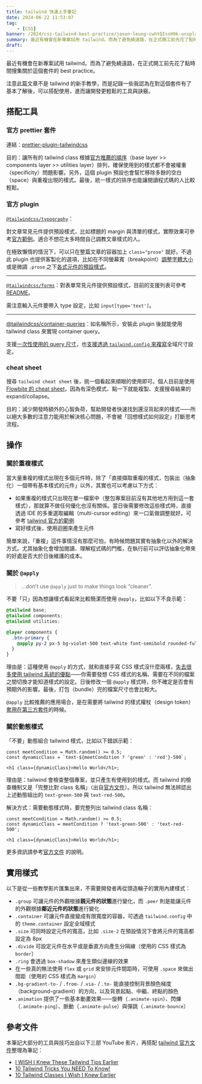 ```yaml
---
title: tailwind 快速上手筆記
date: 2024-06-22 11:53:07
tag:
	- [CSS]
banner: /2024/css-tailwind-best-practice/jason-leung-cwhtQIssH9k-unsplash.jpg
summary: 最近有機會在新專案試用 tailwind。而為了避免繞遠路，在正式開工前先花了點時間搜集關於這個套件的 best practice。
draft: 
---
```


最近有機會在新專案試用 tailwind。而為了避免繞遠路，在正式開工前先花了點時間搜集關於這個套件的 best practice。

注意此篇文章不是 tailwind 的新手教學，而是記錄一些我認為在對這個套件有了基本了解後，可以搭配使用，進而讓開發更輕鬆的工具與訣竅。

## 搭配工具

### 官方 prettier 套件

連結：[prettier-plugin-tailwindcss](https://github.com/tailwindlabs/prettier-plugin-tailwindcss)

目的：讓所有的 tailwind class 根據[官方推薦的順序](https://tailwindcss.com/blog/automatic-class-sorting-with-prettier#how-classes-are-sorted)（base layer >> components layer >> utilities layer）排列，確保使用到的樣式都不會被權重（specificity）問題影響。另外，這個 plugin 預設也會幫忙移除多餘的空白（space）與重複出現的樣式。最後，統一樣式的排序也能讓閱讀程式碼的人比較輕鬆。

### 官方 plugin

[`@tailwindcss/typography`](https://github.com/tailwindlabs/tailwindcss-typography)：

對文章常見元件提供預設樣式，比如標題的 margin 與清單的樣式，實際效果可參考[官方範例](https://play.tailwindcss.com/uj1vGACRJA?layout=preview)。適合不想花太多時間自己調教文章樣式的人。

在極致懶惰的情況下，可以只在整篇文章的容器加上 `class="prose"` 就好。不過此 plugin 也提供客製化的選項，比如在不同螢幕寬（breakpoint）[調整字體大小](https://github.com/tailwindlabs/tailwindcss-typography?tab=readme-ov-file#applying-a-type-scale)或是微調 `.prose` 之下[各式元件的預設樣式](https://github.com/tailwindlabs/tailwindcss-typography?tab=readme-ov-file#element-modifiers)。

---

[`@tailwindcss/forms`](https://github.com/tailwindlabs/tailwindcss-forms)：對表單常見元件提供預設樣式，目前的支援列表可參考 [README](https://github.com/tailwindlabs/tailwindcss-forms?tab=readme-ov-file#basic-usage)。

需注意輸入元件要帶入 type 設定，比如 `input[type='text']`。

---

[@tailwindcss/container-queries](https://github.com/tailwindlabs/tailwindcss-container-queries)：如名稱所示，安裝此 plugin 後就能使用 tailwind class 來實現 container query。

支援[一次性使用的 query 尺寸](https://github.com/tailwindlabs/tailwindcss-container-queries?tab=readme-ov-file#arbitrary-container-sizes)，也[支援透過 `tailwind.config` 來複寫](https://github.com/tailwindlabs/tailwindcss-container-queries?tab=readme-ov-file#configuration)全域尺寸設定。

### cheat sheet

搜尋 `tailwind cheat sheet` 後，挑一個看起來順眼的使用即可。個人目前是使用 [Flowbite 的 cheat sheet](https://flowbite.com/tools/tailwind-cheat-sheet/)，因為有深色模式、點一下就能複製、支援搜尋結果的 expand/collapse。

目的：減少開發時額外的心智負荷，幫助開發者快速找到還沒背起來的樣式——所以絕大多數的注意力能用於解決核心問題，不會被「回想樣式如何設定」打斷思考流程。

## 操作

### 關於重複樣式

當大量重複的樣式出現在多個元件時，除了「直接擷取重複的樣式，包裝出（抽象化）一個帶有基本樣式的元件」以外，其實也可以考慮以下方式：

- 如果重複的樣式只出現在單一檔案中（整包專案目前沒有其他地方用到這一套樣式），那就算不做任何優化也沒有關係。當日後需要修改這些樣式時，直接透過 IDE 的多重選取編輯（multi-cursor editing）來一口氣做調整就好。可參考 [tailwind 官方的範例](https://tailwindcss.com/docs/reusing-styles#multi-cursor-editing)
- 寫好樣式後，使用迴圈來產生元件

簡單來說，「重複」這件事情沒有那麼可怕，有時候問題其實有抽象化以外的解決方式。尤其抽象化會增加閱讀、理解程式碼的門檻，在執行前可以評估抽象化帶來的好處是否大於日後維護的成本。

### 關於 `@apply`

> ...don’t use `@apply` just to make things look “cleaner”.

不要「只」因為想讓樣式看起來比較簡潔而使用 `@apply`，比如以下不良示範：

```css
@tailwind base;
@tailwind components;
@tailwind utilities;

@layer components {
  .btn-primary {
    @apply py-2 px-5 bg-violet-500 text-white font-semibold rounded-full shadow-md hover:bg-violet-700 focus:outline-none focus:ring focus:ring-violet-400 focus:ring-opacity-75;
  }
}
```

理由是：這種使用 `@apply` 的方式，就和直接手寫 CSS 樣式沒什麼兩樣，[失去很多使用 tailwind 系統的優點](https://tailwindcss.com/docs/reusing-styles#avoiding-premature-abstraction)——你需要發想 CSS 樣式的名稱、需要在不同的檔案之間切換才能知道樣式的設定。日後修改一個 `@apply` 樣式時，你不確定是否會有預期外的影響。最後，打包（bundle）完的檔案尺寸也會比較大。

`@apply` 比較推薦的應用場合，是在需要將 tailwind 的樣式權杖（design token）[套用在第三方套件](https://tailwindcss.com/docs/functions-and-directives#apply)的時候。

### 關於動態樣式

「不要」動態組合 tailwind 樣式，比如以下錯誤示範：

```tsx
const meetCondition = Math.random() >= 0.5;
const dynamicClass = `text-${meetCondition ? 'green' : 'red'}-500`;

<h1 class={dynamicClass}>Hello World</h1>;
```

理由是：tailwind 會檢查整個專案，並只產生有使用到的樣式。而 tailwind 的檢查機制又是「完整比對 class 名稱」（出自[官方文件](https://tailwindcss.com/docs/content-configuration#class-detection-in-depth)）。所以 tailwind 無法辨認出上述動態組出的 `text-green-500` 與 `text-red-500`。

解決方式：需要動態樣式時，要完整列出 tailwind class 名稱：

```tsx
const meetCondition = Math.random() >= 0.5;
const dynamicClass = meetCondition ? 'text-green-500' : 'text-red-500';

<h1 class={dynamicClass}>Hello World</h1>;
```

更多資訊請參考[官方文件](https://tailwindcss.com/docs/content-configuration#dynamic-class-names) 的說明。

## 實用樣式

以下是從一些教學影片匯集出來，不需要開發者再從頭造輪子的實用內建樣式：

- `.group` 可讓元件的外觀根據**親元件的狀態**進行變化，而 `.peer` 則是能讓元件的外觀根據**鄰近元件的狀態**進行變化
- `.container` 可讓元件直接變成有限寬度的容器，可透過 `tailwind.config` 中的 `theme.container` 設定全域樣式
- `.size` 可同時設定元件的寬高，比如 `.size-2` 在預設情況下會將元件的寬高都設定為 8px
- `.divide` 可設定元件在水平或是垂直方向產生分隔線（使用的 CSS 樣式為 `border`）
- `.ring` 會透過 `box-shadow` 來產生類似邊線的效果
- 在一些真的無法使用 `flex` 或 `grid` 來安排元件間距時，可使用 `.space` 來做出間距（使用的 CSS 樣式為 `margin`）
- `.bg-gradient-to-` / `.from-` / .`via-` / `.to-` 能直接控制背景顏色梯度（background-gradient）的方向，以及背景起點、中繼、終點的顏色
- `.animation` 提供了一些基本動畫效果——旋轉（`.animate-spin`）、閃爍（`.animate-ping`）、脈動（`.animate-pulse`）與彈跳（`.animate-bounce`）

## 參考文件

本筆記大部分的工具與技巧出自以下三部 YouTube 影片，再搭配 [tailwind 官方文件](https://tailwindcss.com/)整理為筆記：

- [I WISH I Knew These Tailwind Tips Earlier](https://youtu.be/QBajvZaWLXs?si=kDfIQmn3vlSLNrxl)
- [10 Tailwind Tricks You NEED To Know!](https://youtu.be/aSlK3GhRuXA?si=wofL_8WI0GMGQoQS)
- [10 Tailwind Classes I Wish I Knew Earlier](https://youtu.be/x1RJ5Q09PqM?si=tR17D0aGEywUmTY2)
